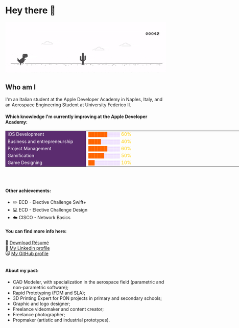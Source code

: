 # Hey there :wave:

<img width= 1080 src="https://github.com/palant-dev/palant-dev/blob/main/resources/dino.gif">

## Who am I

I'm an Italian student at the Apple Developer Academy in Naples, Italy, and an Aerospace Engineering Student at University Federico II.</p>
<h4><strong>Which knowledge I'm currently improving at the Apple Developer Academy:</strong></h4>
    <div>
        <table style="height: 123px; width: 839px; margin-left: auto; margin-right: auto;" border="0">
            <tbody>
                <tr>
                    <td style="width: 239.545px; background-color: #5b2c6f; text-align: left;"><span style="color: #ffffff;">iOS Development</span></td>
                    <td style="width: 574.455px; text-align: left;"><span style="color: #ff6600;">██████</span><span style="color: #cc99ff;">▒▒▒▒</span> <span style="color: #ffcc00;">60%</span></td>
                </tr>
                <tr>
                    <td style="width: 239.545px; background-color: #5b2c6f; text-align: left;"><span style="color: #ffffff;">Business and entrepreneurship</span></td>
                    <td style="width: 574.455px; text-align: left;"><span style="color: #ff6600;">████<span style="color: #cc99ff;">▒▒▒▒▒▒</span></span><span style="color: #ffcc00;"> 40%</span></td>
                </tr>
                <tr>
                    <td style="width: 239.545px; background-color: #5b2c6f; text-align: left;"><span style="color: #ffffff;">Project Management</span></td>
                    <td style="width: 574.455px;"><span style="color: #ff6600;">██████<span style="color: #cc99ff;">▒▒▒▒</span></span> <span style="color: #ffcc00;">60%</span></td>
                </tr>
                <tr>
                    <td style="width: 239.545px; background-color: #5b2c6f; text-align: left;"><span style="color: #ffffff;">Gamification</span></td>
                    <td style="width: 574.455px;"><span style="color: #ff6600;">█████<span style="color: #cc99ff;">▒▒▒▒▒</span></span> <span style="color: #ffcc00;">50%</span></td>
                </tr>
                <tr>
                    <td style="width: 239.545px; background-color: #5b2c6f; text-align: left;"><span style="color: #ffffff;">Game Designing</span></td>
                    <td style="width: 574.455px;"><span style="color: #ff6600;">██<span style="color: #cc99ff;">▒▒▒▒▒▒▒▒</span></span> <span style="color: #ffcc00;">10%</span></td>
                </tr>
            </tbody>
        </table>
    </div>
    <h4>&nbsp;</h4>
    <h4><strong>Other achievements:</strong></h4>
    <ul>
        <li>✏️ ECD - Elective Challenge Swift+
            <li>💻 ECD - Elective Challenge Design
                <li>☁️ CISCO - Network Basics
    </ul>
    <h4><strong>You can find more info here:</strong></h4>
        📄 <a href="https://drive.google.com/file/d/1qFsz9l9MuMkTYofrgkajZ79T9axHuzJR/view?usp=share_link"> Download Résumé</a><br>
        💼 <a href="https://www.linkedin.com/in/antonio-palomba-dev/">My Linkedin profile</a><br>
        🙀 <a href="https://github.com/apalomba22">My GitHub profile</a><br><br>
    <h4><strong>About my past:</strong></h4>
    <ul>
        <li>CAD Modeler, with specialization in the aerospace field (parametric and non-parametric software);</li>
        <li>Rapid Prototyping (FDM and SLA);</li>
        <li>3D Printing Expert for PON projects in primary and secondary schools;</li>
        <li>Graphic and logo designer;</li>
        <li>Freelance videomaker and content creator;</li>
        <li>Freelance photographer;</li>
        <li>Propmaker (artistic and industrial prototypes).</li>
    </ul>

